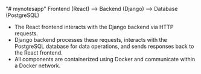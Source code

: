 "# mynotesapp" 
Frontend (React) --> Backend (Django) --> Database (PostgreSQL)

- The React frontend interacts with the Django backend via HTTP requests.
- Django backend processes these requests, interacts with the PostgreSQL database for data operations, and sends responses back to the React frontend.
- All components are containerized using Docker and communicate within a Docker network.
